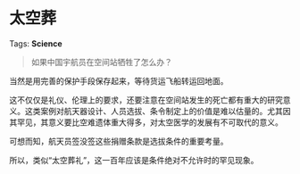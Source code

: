 # 太空葬

Tags: **Science**

> 如果中国宇航员在空间站牺牲了怎么办？



当然是用完善的保护手段保存起来，等待货运飞船转运回地面。

这不仅仅是礼仪、伦理上的要求，还要注意在空间站发生的死亡都有重大的研究意义。这类案例对航天器设计、人员选拔、条令制定上的价值是难以估量的。尤其因其罕见，其意义要比空难遗体重大得多，对太空医学的发展有不可取代的意义。

可想而知，航天员签没签这些捐赠条款是选拔条件的重要考量。

所以，类似“太空葬礼”，这一百年应该是条件绝对不允许时的罕见现象。



